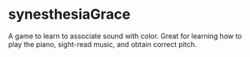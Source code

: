 # synesthesiaGrace
A game to learn to associate sound with color.  Great for learning how to play the piano, sight-read music,
and obtain correct pitch.
